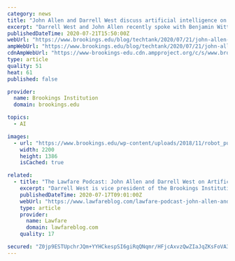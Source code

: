 ```yaml
---
category: news
title: "John Allen and Darrell West discuss artificial intelligence on The Lawfare Podcast"
excerpt: "Darrell West and John Allen recently spoke with Benjamin Wittes about their book \"Turning Point: Policymaking in the Era of Artificial Intelligence.\""
publishedDateTime: 2020-07-21T15:50:00Z
webUrl: "https://www.brookings.edu/blog/techtank/2020/07/21/john-allen-and-darrell-west-discuss-artificial-intelligence-on-the-lawfare-podcast/"
ampWebUrl: "https://www.brookings.edu/blog/techtank/2020/07/21/john-allen-and-darrell-west-discuss-artificial-intelligence-on-the-lawfare-podcast/amp/"
cdnAmpWebUrl: "https://www-brookings-edu.cdn.ampproject.org/c/s/www.brookings.edu/blog/techtank/2020/07/21/john-allen-and-darrell-west-discuss-artificial-intelligence-on-the-lawfare-podcast/amp/"
type: article
quality: 51
heat: 61
published: false

provider:
  name: Brookings Institution
  domain: brookings.edu

topics:
  - AI

images:
  - url: "https://www.brookings.edu/wp-content/uploads/2018/11/robot_pushup.jpg"
    width: 2200
    height: 1386
    isCached: true

related:
  - title: "The Lawfare Podcast: John Allen and Darrell West on Artificial Intelligence"
    excerpt: "Darrell West is vice president of the Brookings Institution and director of Governance Studies at Brookings. John Allen is the president of the Brookings Institution and a retired U.S. Marine Corps four-star general."
    publishedDateTime: 2020-07-17T09:01:00Z
    webUrl: "https://www.lawfareblog.com/lawfare-podcast-john-allen-and-darrell-west-artificial-intelligence"
    type: article
    provider:
      name: Lawfare
      domain: lawfareblog.com
    quality: 17

secured: "Z0jp9ESTUpchrJQm+YYHCkespSI6giRqQNqmr/HFjcAxvzQwZIaJqZKsFoVA382isBCPAt2eFy8zaOEi3+pbEzFMAFBk4zrMvmMlIn+dgIvZr2sFfhwd4JBsdvrtuAB4wh83pNh8+ejqrMPCKE5YfanNBkXEEOtRmxEOZ1TK8bKY0wH4g+FM6vG8v1mUQvzskzc0gUa3CFGx0VYn+srOl5PCU5h6uWkivHqv32wytR6DsJQCTYLVhuPOzDROtnh93VSMpfHqmw4PSr5RZaFbSmL/9OyHhWdbLlHIHtMAGlJe5g/agP1knNO4djIG4KXeh35O4Z4wzb7LcCugS5G3OA==;0LAqISFwARSScH5YygYWNQ=="
---
```


